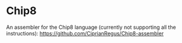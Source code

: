 # Chip8

An assembler for the Chip8 language (currently not supporting all the instructions): https://github.com/CiprianRegus/Chip8-assembler
